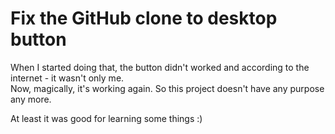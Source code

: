 # Fix the GitHub clone to desktop button

When I started doing that, the button didn't worked and according to the internet - it wasn't only me.<BR>
Now, magically, it's working again. So this project doesn't have any purpose any more.


At least it was good for learning some things :)
